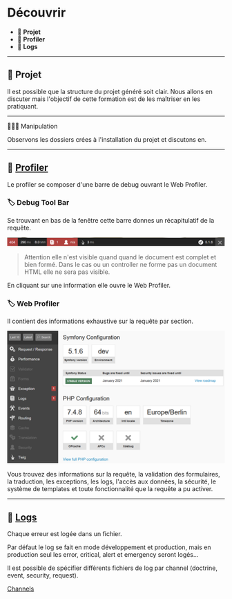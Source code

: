 # Découvrir

*  🔖 **Projet**
*  🔖 **Profiler**
*  🔖 **Logs**

___

## 📑 Projet

Il est possible que la structure du projet généré soit clair. Nous allons en discuter mais l'objectif de cette formation est de les maîtriser en les pratiquant.

___

👨🏻‍💻 Manipulation

Observons les dossiers crées à l'installation du projet et discutons en.

___

## 📑 [Profiler](https://symfony.com/doc/current/profiler.html)

Le profiler se composer d'une barre de debug ouvrant le Web Profiler.

### 🏷️ **Debug Tool Bar**

Se trouvant en bas de la fenêtre cette barre donnes un récapitulatif de la requête. 

![image](https://raw.githubusercontent.com/seeren-training/Symfony/master/wiki/resources/debugtoolbar.png)

> Attention elle n'est visible quand quand le document est complet et bien formé. Dans le cas ou un controller ne forme pas un document HTML elle ne sera pas visible.

En cliquant sur une information elle ouvre le Web Profiler.

### 🏷️ **Web Profiler**

Il contient des informations exhaustive sur la requête par section.

![image](https://raw.githubusercontent.com/seeren-training/Symfony/master/wiki/resources/webprofiler.png)

Vous trouvez des informations sur la requête, la validation des formulaires, la traduction, les exceptions, les logs, l'accès aux données, la sécurité, le système de templates et toute fonctionnalité que la requête a pu activer.

___

## 📑 [Logs](https://symfony.com/doc/current/logging.html)

Chaque erreur est logée dans un fichier.

Par défaut le log se fait en mode développement et production, mais en production seul les error, critical, alert et emergency seront logés...

Il est possible de spécifier différents fichiers de log par channel (doctrine, event, security, request).

[Channels](https://symfony.com/doc/current/logging/channels_handlers.html)
